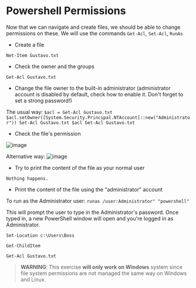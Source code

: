 # Powershell Permissions

Now that we can navigate and create files, we should be able to change permissions on these. We will use the commands `Get-Acl`, `Set-Acl`, `RunAs`

- Create a file

`Net-Item Gustavo.txt`
- Check the owner and the groups

`Get-Acl Gustavo.txt`
- Change the file owner to the built-in administrator (administrator account is disabled by default, check how to enable it. Don't forget to set a strong password!)

The usual way:
`$acl = Get-Acl Gustavo.txt
$acl.setOwner([System.Security.Principal.NTAccount]::new("Administrator"))
Set-Acl Gustavo.txt $acl
Get-Acl Gustavo.txt`
- Check the file's permission

![image](https://github.com/gustavoalito/BeCode/assets/133368766/2b090793-9544-48d1-aba2-8af96264ebf6)

Alternative way:
![image](https://github.com/gustavoalito/BeCode/assets/133368766/3244a4ac-387e-44ee-8469-3ae8e6a9a1eb)

- Try to print the content of the file as your normal user

`Nothing happens.`
- Print the content of the file using the "administrator" account

To run as the Administrator user: `runas /user:Administrator" "powershell"`

This will prompt the user to type in the Administrator's password. Once typed in, a new PowerShell window will open and you're logged in as Administrator. 

`Set-Location c:\Users\Boss`

`Get-ChildItem`

`Get-Acl Gustavo.txt`


> **WARNING**: This exercise **will only work on Windows** system since file system permissions are not managed the same way on Windows and Linux.

